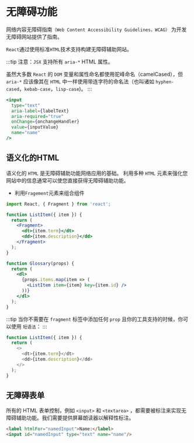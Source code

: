 # 无障碍功能

网络内容无障碍指南`（Web Content Accessibility Guidelines，WCAG）` 为开发无障碍网站提供了指南。

`React`通过使用标准`HTML`技术支持构建无障碍辅助网站。

:::tip
注意：`JSX` 支持所有 `aria-*` HTML 属性。

虽然大多数 `React` 的 `DOM` 变量和属性命名都使用驼峰命名（camelCased），但 `aria-*` 应该像其在 `HTML` 中一样使用带连字符的命名法（也叫诸如 `hyphen-cased`，`kebab-case`，`lisp-case`)。
:::

```jsx
<input
  type="text"
  aria-label={labelText}
  aria-required="true"
  onChange={onchangeHandler}
  value={inputValue}
  name="name"
/>
```

## 语义化的HTML

语义化的 `HTML` 是无障碍辅助功能网络应用的基础。 利用多种 `HTML` 元素来强化您网站中的信息通常可以使您直接获得无障碍辅助功能。

- 利用`Fragement`元素来组合组件

```jsx
import React, { Fragment } from 'react';

function ListItem({ item }) {
  return (
    <Fragment>
      <dt>{item.term}</dt>
      <dd>{item.description}</dd>
    </Fragment>
  );
}

function Glossary(props) {
  return (
    <dl>
      {props.items.map(item => (
        <ListItem item={item} key={item.id} />
      ))}
    </dl>
  );
}
```
:::tip
当你不需要在 `fragment` 标签中添加任何 `prop` 且你的工具支持的时候，你可以使用 `短语法`：
:::
```js
function ListItem({ item }) {
  return (
    <>
      <dt>{item.term}</dt>
      <dd>{item.description}</dd>
    </>
  );
}
```

## 无障碍表单

所有的 HTML 表单控制，例如 `<input>` 和 `<textarea>` ，都需要被标注来实现无障碍辅助功能。我们需要提供屏幕朗读器以解释性标注。

```html
<label htmlFor="namedInput">Name:</label>
<input id="namedInput" type="text" name="name"/>
```
